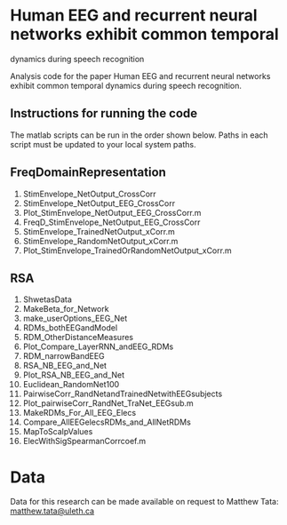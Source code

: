 # Human EEG and recurrent neural networks exhibit common temporal
dynamics during speech recognition

Analysis code for the paper Human EEG and recurrent neural networks exhibit common temporal dynamics during speech recognition.


## Instructions for running the code

The matlab scripts can be run in the order shown below. Paths in each script must be updated to your local system paths. 

## FreqDomainRepresentation

1. StimEnvelope_NetOutput_CrossCorr
2. StimEnvelope_NetOutput_EEG_CrossCorr
3. Plot_StimEnvelope_NetOutput_EEG_CrossCorr.m
4. FreqD_StimEnvelope_NetOutput_EEG_CrossCorr
5. StimEnvelope_TrainedNetOutput_xCorr.m
6. StimEnvelope_RandomNetOutput_xCorr.m
7. Plot_StimEnvelope_TrainedOrRandomNetOutput_xCorr.m


## RSA
1. ShwetasData
2. MakeBeta_for_Network
3. make_userOptions_EEG_Net
4. RDMs_bothEEGandModel
5. RDM_OtherDistanceMeasures
6. Plot_Compare_LayerRNN_andEEG_RDMs
7. RDM_narrowBandEEG
8. RSA_NB_EEG_and_Net
9. Plot_RSA_NB_EEG_and_Net
10. Euclidean_RandomNet100
11. PairwiseCorr_RandNetandTrainedNetwithEEGsubjects
12. Plot_pairwiseCorr_RandNet_TraNet_EEGsub.m
13. MakeRDMs_For_All_EEG_Elecs
14. Compare_AllEEGelecsRDMs_and_AllNetRDMs
15. MapToScalpValues
16. ElecWithSigSpearmanCorrcoef.m

# Data
Data for this research can be made available on request to Matthew Tata: matthew.tata@uleth.ca